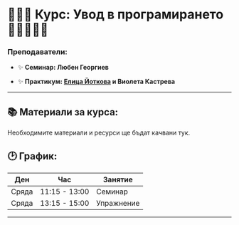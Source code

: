 # 👨🏼‍🏫 **Курс: Увод в програмирането** 👩‍🏫👩🏼‍🏫

### Преподаватели:
- ✨ **Семинар: Любен Георгиев**

- ✨ **Практикум: [Елица Йоткова](https://github.com/ElitsaY) и Виолета Кастрева**


---

## 📚 **Материали за курса:**
Необходимите материали и ресурси ще бъдат качвани тук.



## 🕑 **График:**

| Ден      | Час         | Занятие             |
|----------|-------------|---------------------|
| Сряда    | 11:15 - 13:00| Семинар              |
| Сряда    | 13:15 - 15:00| Упражнение          |

---
